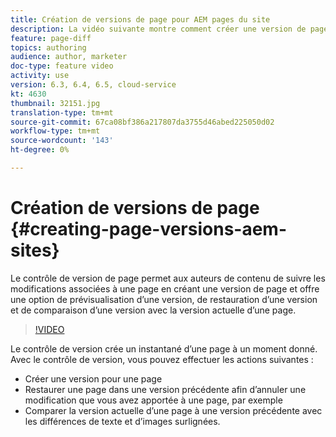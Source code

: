 ```yaml
---
title: Création de versions de page pour AEM pages du site
description: La vidéo suivante montre comment créer une version de page, une prévisualisation, restaurer une version de page et comparer la version de page actuelle à une version de page enregistrée.
feature: page-diff
topics: authoring
audience: author, marketer
doc-type: feature video
activity: use
version: 6.3, 6.4, 6.5, cloud-service
kt: 4630
thumbnail: 32151.jpg
translation-type: tm+mt
source-git-commit: 67ca08bf386a217807da3755d46abed225050d02
workflow-type: tm+mt
source-wordcount: '143'
ht-degree: 0%

---
```



# Création de versions de page {#creating-page-versions-aem-sites}

Le contrôle de version de page permet aux auteurs de contenu de suivre les modifications associées à une page en créant une version de page et offre une option de prévisualisation d’une version, de restauration d’une version et de comparaison d’une version avec la version actuelle d’une page.

>[!VIDEO](https://video.tv.adobe.com/v/32151?quality=9&learn=on)

Le contrôle de version crée un instantané d’une page à un moment donné. Avec le contrôle de version, vous pouvez effectuer les actions suivantes :
* Créer une version pour une page
* Restaurer une page dans une version précédente afin d’annuler une modification que vous avez apportée à une page, par exemple
* Comparer la version actuelle d’une page à une version précédente avec les différences de texte et d’images surlignées.
